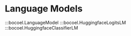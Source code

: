 # <code class="doc-symbol doc-symbol-nav doc-symbol-module"></code> Language Models

:::bocoel.LanguageModel
:::bocoel.HuggingfaceLogitsLM
:::bocoel.HuggingfaceClassifierLM
